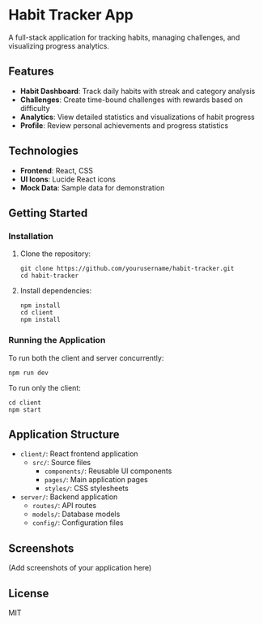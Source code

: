# Habit Tracker App

A full-stack application for tracking habits, managing challenges, and visualizing progress analytics.

## Features

- **Habit Dashboard**: Track daily habits with streak and category analysis
- **Challenges**: Create time-bound challenges with rewards based on difficulty
- **Analytics**: View detailed statistics and visualizations of habit progress
- **Profile**: Review personal achievements and progress statistics

## Technologies

- **Frontend**: React, CSS
- **UI Icons**: Lucide React icons
- **Mock Data**: Sample data for demonstration

## Getting Started

### Installation

1. Clone the repository:
   ```
   git clone https://github.com/yourusername/habit-tracker.git
   cd habit-tracker
   ```

2. Install dependencies:
   ```
   npm install
   cd client
   npm install
   ```

### Running the Application

To run both the client and server concurrently:
```
npm run dev
```

To run only the client:
```
cd client
npm start
```

## Application Structure

- `client/`: React frontend application
  - `src/`: Source files
    - `components/`: Reusable UI components
    - `pages/`: Main application pages
    - `styles/`: CSS stylesheets
- `server/`: Backend application
  - `routes/`: API routes
  - `models/`: Database models
  - `config/`: Configuration files

## Screenshots

(Add screenshots of your application here)

## License

MIT 
